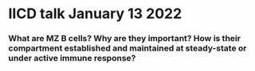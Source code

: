 # IICD talk January 13 2022
### What are MZ B cells? Why are they important? How is their compartment established and maintained at steady-state or under active immune response?
